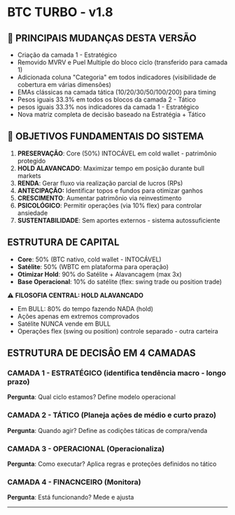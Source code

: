 # BTC TURBO -  v1.8

## 📌 PRINCIPAIS MUDANÇAS DESTA VERSÃO
- Criação da camada 1 - Estratégico
- Removido MVRV e Puel Multiple do bloco ciclo (transferido para camada 1)
- Adicionada coluna "Categoria" em todos indicadores (visibilidade de cobertura em várias dimensões)
- EMAs clássicas na camada tática (10/20/30/50/100/200) para timing
- Pesos iguais 33.3% em todos os blocos da camada 2 - Tático 
- pesos iguais 33.3% nos indicadores da camada 1 - Estratégico
- Nova matriz completa de decisão baseado na Estratégia + Tático

## 🎯 OBJETIVOS FUNDAMENTAIS DO SISTEMA

1. **PRESERVAÇÃO**: Core (50%) INTOCÁVEL em cold wallet  - patrimônio protegido
2. **HOLD ALAVANCADO**: Maximizar tempo em posição durante bull markets 
3. **RENDA**: Gerar fluxo via realização parcial de lucros (RPs) 
4. **ANTECIPAÇÃO:** Identificar topos e fundos para otimizar ganhos 
5. **CRESCIMENTO**: Aumentar patrimônio via reinvestimento
6. **PSICOLÓGICO**: Permitir operações (via 10% flex) para controlar ansiedade
7. **SUSTENTABILIDADE**: Sem aportes externos - sistema autossuficiente

## ESTRUTURA DE CAPITAL
- **Core**: 50% (BTC nativo, cold wallet - INTOCÁVEL)
- **Satélite**: 50% (WBTC em plataforma para operação)
- **Otimizar Hold**: 90% do Satélite + Alavancagem (max 3x)
- **Base Operacional**: 10% do satélite (flex: swing trade ou position trade) 

⚠️ **FILOSOFIA CENTRAL: HOLD ALAVANCADO**
- Em BULL: 80% do tempo fazendo NADA (hold)
- Ações apenas em extremos comprovados
- Satélite NUNCA vende em BULL
- Operações flex (swing ou position) controle separado - outra carteira

## ESTRUTURA DE DECISÂO EM 4 CAMADAS

### CAMADA 1 - ESTRATÉGICO (identifica tendência macro - longo prazo)
**Pergunta**: Qual ciclo estamos? Define modelo operacional

### CAMADA 2 - TÁTICO (Planeja ações de médio e curto prazo)
**Pergunta**: Quando agir? Define as codições táticas de compra/venda

### CAMADA 3 - OPERACIONAL (Operacionaliza)
**Pergunta**: Como executar? Aplica regras e proteções definidos no tático

### CAMADA 4 - FINACNCEIRO (Monitora)
**Pergunta**: Está funcionando? Mede e ajusta

---